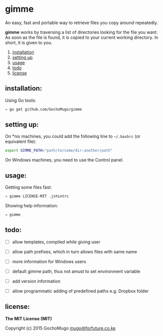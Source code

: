 
# gimme

An easy, fast and portable way to retrieve files you copy around repeatedly.

**gimme** works by traversing a list of directories looking for the file you want. As soon as the file is found, it is copied to your current working directory. In short, it is given to you.

1. [installation](#installation)
1. [setting up](#setup)
1. [usage](#usage)
1. [todo](#todo)
1. [license](#license)


<a name="installation"></a>
## installation:

Using Go tools:

```bash
⇒ go get github.com/GochoMugo/gimme
```


<a name="setup"></a>
## setting up:

On *nix machines, you could add the following line to `~/.bashrc` (or equivalent file):

```sh
export GIMME_PATH="path/to/some/dir:another/path"
```

On Windows machines, you need to use the Control panel.


<a name="usage"></a>
## usage:

Getting some files fast:

```bash
⇒ gimme LICENSE-MIT .jshintrc
```

Showing help information:

```bash
⇒ gimme
```


<a name="todo"></a>
## todo:

* [ ] allow templates, compiled while giving user
* [ ] allow path prefixes, which in turn allows files with same name
* [ ] more information for Windows users
* [ ] default gimme path, thus not amust to set environment variable
* [ ] add version information
* [ ] allow programmatic adding of predefined paths e.g. Dropbox folder


<a name="license"></a>
## license:

**The MIT License (MIT)**

Copyright (c) 2015 GochoMugo <mugo@forfuture.co.ke>

